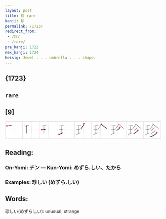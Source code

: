 ```yaml
---
layout: post
title: 珍 rare
kanji: 珍
permalink: /1723/
redirect_from:
 - /珍/
 - /rare/
pre_kanji: 1722
nex_kanji: 1724
heisig: Jewel . . . umbrella . . . shape.
---
```


## {1723}

## `rare`

## [9]

<div class="stroke"><img src="../images/E78F8D.png" /></div>

## Reading:

### On-Yomi: チン &mdash; Kun-Yomi: めずら.しい、たから

### Examples: 珍しい (めずら.しい)

## Words:

珍しい(めずらしい): unusual, strange
